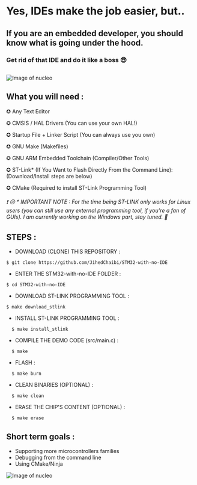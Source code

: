 # Yes, IDEs make the job easier, but..

## If you are an embedded developer, you should know what is going under the hood.

### Get rid of that IDE and do it like a boss  :sunglasses: 

##

![Image of nucleo](https://i.ibb.co/qxH7V1D/FLLL.jpg)


## What you will need : 

✪ Any Text Editor

✪ CMSIS / HAL Drivers (You can use your own HAL!)  

✪ Startup File + Linker Script (You can always use you own)

✪ GNU Make (Makefiles)

✪ GNU ARM Embedded Toolchain (Compiler/Other Tools)

✪ ST-Link* (If You Want to Flash Directly From the Command Line): (Download/Install steps are below)

✪ CMake (Required to install ST-Link Programming Tool)


###### :exclamation: :neutral_face: * IMPORTANT NOTE : For the time being ST-LINK only works for Linux users (you can still use any external programming tool, if you're a fan of GUIs). I am currently working on the Windows part, stay tuned. :pray:


##


## STEPS : 


* DOWNLOAD (CLONE) THIS REPOSITORY :

```
$ git clone https://github.com/JihedChaibi/STM32-with-no-IDE
```


* ENTER THE STM32-with-no-IDE FOLDER :

```
$ cd STM32-with-no-IDE
```

* DOWNLOAD ST-LINK PROGRAMMING TOOL :

```
$ make download_stlink
```
    
* INSTALL ST-LINK PROGRAMMING TOOL :
```
  $ make install_stlink
```

  
* COMPILE THE DEMO CODE (src/main.c) :
```
  $ make 
```
* FLASH :
```
  $ make burn
```
* CLEAN BINARIES (OPTIONAL) :
```
  $ make clean
```
* ERASE THE CHIP'S CONTENT (OPTIONAL) :
```
  $ make erase
```

## Short term goals : 

- Supporting more microcontrollers families
- Debugging from the command line
- Using CMake/Ninja

![Image of nucleo](https://i.redd.it/5ao2f5ufjzf51.jpg)




